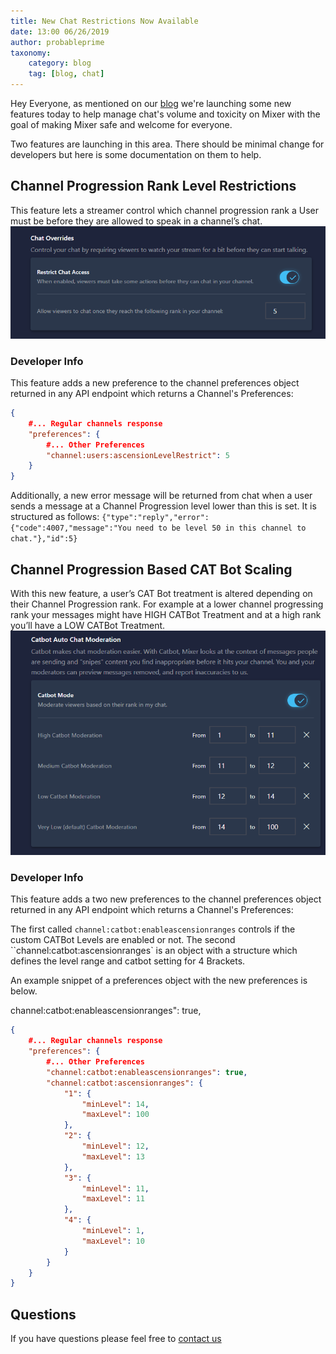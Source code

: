 ```yaml
---
title: New Chat Restrictions Now Available
date: 13:00 06/26/2019
author: probableprime
taxonomy:
    category: blog
    tag: [blog, chat]
---
```


Hey Everyone, as mentioned on our [blog](https://blog/mixer.com?target=_blank) we're launching some new features today to help manage chat's volume and toxicity on Mixer with the goal of making Mixer safe and welcome for everyone.

Two features are launching in this area. There should be minimal change for developers but here is some documentation on them to help.

## Channel Progression Rank Level Restrictions
This feature lets a streamer control which channel progression rank a User must be before they are allowed to speak in a channel’s chat.
![](img/channelProgressionLevels.png)

### Developer Info

This feature adds a new preference to the channel preferences object returned in any API endpoint which returns a Channel's Preferences:
```json
{
    #... Regular channels response
    "preferences": {
        #... Other Preferences
        "channel:users:ascensionLevelRestrict": 5
    }
}
```

Additionally, a new error message will be returned from chat when a user sends a message at a Channel Progression level lower than this is set. It is structured as follows:
`{"type":"reply","error":{"code":4007,"message":"You need to be level 50 in this channel to chat."},"id":5}`

## Channel Progression Based CAT Bot Scaling
With this new feature, a user’s CAT Bot treatment is altered depending on their Channel Progression rank. For example at a lower channel progressing rank your messages might have HIGH CATBot Treatment and at a high rank you’ll have a LOW CATBot Treatment.
![](img/catbotlevels.png)

### Developer Info

This feature adds a two new preferences to the channel preferences object returned in any API endpoint which returns a Channel's Preferences:

The first called `channel:catbot:enableascensionranges` controls if the custom CATBot Levels are enabled or not. The second ``channel:catbot:ascensionranges` is an object with a structure which defines the level range and catbot setting for 4 Brackets.

An example snippet of a preferences object with the new preferences is below.

channel:catbot:enableascensionranges": true,
```json
{
    #... Regular channels response
    "preferences": {
        #... Other Preferences
        "channel:catbot:enableascensionranges": true,
        "channel:catbot:ascensionranges": {
            "1": {
                "minLevel": 14,
                "maxLevel": 100
            },
            "2": {
                "minLevel": 12,
                "maxLevel": 13
            },
            "3": {
                "minLevel": 11,
                "maxLevel": 11
            },
            "4": {
                "minLevel": 1,
                "maxLevel": 10
            }
        }
    }
}
```

## Questions

If you have questions please feel free to [contact us](mailto:mixerdevinfo@microsoft.com)

